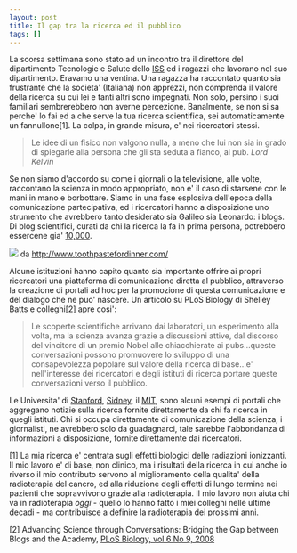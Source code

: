 ```yaml
---
layout: post
title: Il gap tra la ricerca ed il pubblico
tags: []
---
```


La scorsa settimana sono stato ad un incontro tra il direttore del dipartimento Tecnologie e Salute dello [ISS](http://www.iss.it) ed i ragazzi che lavorano nel suo dipartimento. Eravamo una ventina. Una ragazza ha raccontato quanto sia frustrante che la societa' (Italiana) non apprezzi, non comprenda il valore della ricerca su cui lei e tanti altri sono impegnati. Non solo, persino i suoi familiari sembrerebbero non averne percezione. Banalmente, se non si sa perche' lo fai ed a che serve la tua ricerca scientifica, sei automaticamente un fannullone[1].
La colpa, in grande misura, e' nei ricercatori stessi.

> Le idee di un fisico non valgono nulla, a meno che lui non sia in grado di spiegarle alla persona che gli sta seduta a fianco, al pub. *Lord Kelvin*

Se non siamo d'accordo su come i giornali o la televisione, alle volte, raccontano la scienza in modo appropriato, non e' il caso di starsene con le mani in mano e borbottare. Siamo in una fase esplosiva dell'epoca della comunicazione partecipativa, ed i ricercatori hanno a disposizione uno strumento che avrebbero tanto desiderato sia Galileo sia Leonardo: i blogs. Di blog scientifici, curati da chi la ricerca la fa in prima persona, potrebbero essercene gia' [10,000](http://biology.plosjournals.org/perlserv/?request=read-response&doi=10.1371/journal.pbio.0060240).

![](http://www.galileonet.it/postdoc/images/15t.gif)
da <http://www.toothpastefordinner.com/>

Alcune istituzioni hanno capito quanto sia importante offrire ai propri ricercatori una piattaforma di comunicazione diretta al pubblico, attraverso la creazione di portali ad hoc per la promozione di questa comunicazione e del dialogo che ne puo' nascere. Un articolo su PLoS Biology di Shelley Batts e colleghi[2] apre cosi':

> Le scoperte scientifiche arrivano dai laboratori, un esperimento alla volta, ma la scienza avanza grazie a discussioni attive, dal discorso del vincitore di un premio Nobel alle chiacchierate ai pubs...queste conversazioni possono promuovere lo sviluppo di una consapevolezza popolare sul valore della ricerca di base...e' nell'interesse dei ricercatori e degli istituti di ricerca portare queste conversazioni verso il pubblico.

Le Universita' di [Stanford](http://blog.stanford.edu/), [Sidney](http://blogs.usyd.edu.au/support/), il [MIT](http://www.technologyreview.com/Blog/), sono alcuni esempi di portali che aggregano notizie sulla ricerca fornite direttamente da chi fa ricerca in quegli istituti. Chi si occupa direttamente di comunicazione della scienza, i giornalisti, ne avrebbero solo da guadagnarci, tale sarebbe l'abbondanza di informazioni a disposizione, fornite direttamente dai ricercatori.

[1] La mia ricerca e' centrata sugli effetti biologici delle radiazioni ionizzanti. Il mio lavoro e' di base, non clinico, ma i risultati della ricerca in cui anche io riverso il mio contributo servono al miglioramento della qualita' della radioterapia del cancro, ed alla riduzione degli effetti di lungo termine nei pazienti che sopravvivono grazie alla radioterapia. Il mio lavoro non aiuta chi va in radioterapia *oggi* - quello lo hanno fatto i miei colleghi nelle ultime decadi - ma contribuisce a definire la radioterapia dei prossimi anni.

[2] Advancing Science through Conversations: Bridging the Gap between Blogs and the Academy, [PLoS Biology, vol 6 No 9, 2008](http://dx.doi.org/10.1371/journal.pbio.0060240)
